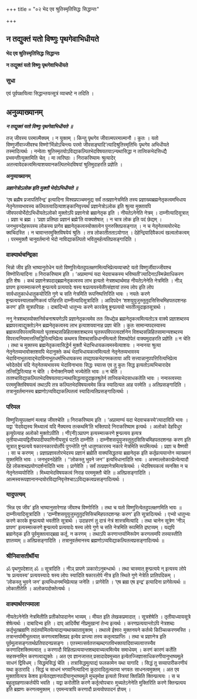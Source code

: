 +++
title = "०२ भेद एव श्रुतिस्मृतिसिद्धः सिद्धान्तः"

+++


## न तद्युक्तं यतो विष्णुः पृथगेवाभिधीयते

**भेद एव श्रुतिस्मृतिसिद्धः सिद्धान्तः**

**न तद्युक्तं यतो विष्णुः पृथगेवाभिधीयते**

### **सुधा**

एवं पूर्वपक्षयित्वा सिद्धान्तयत्सूत्रं व्याचष्टे न तदिति ।

## **अनुव्याख्यानम्**

***न तद्युक्तं यतो विष्णुः पृथगेवाभिधीयते ॥***

तज् जीवस्य परमात्मैक्यम् । न युक्तम् । किन्तु पृथगेव जीवात्मपरमात्मानौ । कुतः । यतो विष्णुर्जीवाज्जीवश्च विष्णो‘र्भिन्नोऽचिन्त्यः परमो जीवसङ्घादि’त्यादिश्रुतिस्मृतिभिः पृथगेव अभिधीयते तस्मादित्यर्थः । नन्वेताः श्रुतिस्मृतयोऽविद्याकल्पितभेदविषयतयाऽन्यथासिद्धा न तात्विकभेदसिध्द्यै प्रभवन्तीत्युक्तमिति चेत् । मा त्वरिष्ठाः । निराकरिष्यामः श्रुत्यादेर् अतत्त्वावेदकत्वमित्याशयवानकल्पितभेदविषयां श्रुतिमुदाहरति प्रज्ञेति ।

**अनुव्याख्यानम्**

***प्रज्ञानेत्रोऽलोक इति मुक्तौ भेदोऽभिधीयते ॥***

‘एष ब्रह्मैष प्रजापतिरिन्द्र’ इत्यादिना विश्वप्रपञ्चमनूद्य सर्वं तत्प्रज्ञानेत्रमिति तस्य प्रज्ञाख्यब्रह्मनेतृकत्वमभिधाय नेतृनेतव्यभावस्य कल्पितत्वादित्याशङ्कानिवृत्त्यर्थं प्रज्ञानेत्रोऽलोक इति श्रुत्या मुक्तावपि जीवपरयोर्भेदोऽभिधीयतेऽलोको मुक्तोऽपि प्रज्ञानेत्रो ब्रह्मनेतृक इति । नीयतेऽनेनेति नेत्रम् । दाम्नीत्यादिसूत्रात् । प्रज्ञा च ब्रह्म । ‘प्रज्ञा प्रतिष्ठा प्रज्ञानं ब्रह्मे’ति वाक्यशेषात् । न चात्र लोक इति पदं छेद्यम् । जनभुवनदेहरूपस्य लोकस्य प्रागेव ब्रह्मनेतृकत्वस्योक्तत्वेन पुनरुक्तिप्रसङ्गात् । न च नेतृनेतव्ययोरभेदः क्वचिदस्ति । न चावान्तरमुक्तिविषयेयं श्रुतिः । तत्र लोकातीतताऽयोगात् । देहेन्द्रियादिवैकल्यं खल्वलोकत्वम् । परममुक्तौ चानुवर्तमानो भेदो नाविद्याकल्पितो भवितुमर्हत्यतिप्रसङ्गादिति ।

### **वाक्यार्थचन्द्रिका**

भिन्नो जीव इति भाष्यानुरोधेन यतो विष्णुरित्येतदुपलक्षणमित्यभिप्रेत्यव्याचष्टे यतो विष्णुर्जीवाज्जीवश्च विष्णोरित्यादिना ॥ निराकरिष्याम इति । ‘अप्रामाण्यं यदा भेदवाचकस्य भविष्यती’त्यादिनाऽस्मिन्नेवाधिकरण इति शेषः । कथं प्रज्ञानेत्रपदाद्ब्रह्मनेतृकत्वस्य लाभ इत्यतो नेत्रशब्दार्थमाह नीयतेऽनेनेति नेत्रमिति । नीञ् प्रापण इत्यस्मात्करणे ष्ट्रन्प्रत्यये प्रत्ययादेः षस्य षःप्रत्ययस्येतीत्संज्ञायां तस्य लोप इति लोप सार्वधातुकार्धधातुकयोरिति गुणे च सति नेत्रमिति रूपनिष्पत्तिरिति भावः । नयतेः करणे ष्ट्रन्प्रत्ययस्यालाक्षणिकत्वं परिहरति दाम्नीत्यादिसूत्रादिति । आदिपदेन ‘शशयुयुजुस्तुतुदसिसिचमिहपतदशनहः करण’ इति सूत्रपरिग्रहः । दाबादिभ्यो धातुभ्यः करणे कारकेषु ष्ट्रन्प्रत्ययो भवतीत्युदाहृतसूत्रार्थः ।

ननु नेत्रशब्दस्योक्तनिर्वचनाश्रयणेऽपि प्रज्ञानेतृकत्वमेव ततः सिध्द्येन्न ब्रह्मनेतृकत्वमित्यतोऽत्र वाक्ये प्रज्ञाशब्दस्य ब्रह्मपरत्वाद्युक्तोऽनेन ब्रह्मनेतृकत्वस्य लाभ इत्याशयवानाह प्रज्ञा चेति । कुतः सामान्यपदस्यास्य ब्रह्मरूपविपरत्वमित्यतो घृतशब्दसन्निहिताक्ताशब्दस्य घृतरूपविपरत्वदर्शनेन विशब्दसन्निहितसामान्यशब्दस्य विपरत्वनियमात्तत्सिद्धिरित्यभिप्रेत्य कथमत्र विशब्दसन्निधानमित्यतो विशब्दोपेतं वाक्यमुदाहरति प्रज्ञेति ॥ न चेति । तथा च मुक्तस्य ब्रह्मनेतृकत्वासिद्धेर्न मुक्तौ भेदाभिधायकत्वमस्येत्याशयः । नन्वनया श्रुत्या नेतृनेतव्यभावोक्तशवपि भेदानुक्तेः कथं भेदाभिधायकत्वमित्यतो नेतृनेतव्यभावस्य भेदाविनाभूतत्वाद्भेदाविनाभूतधर्माभिधायकस्य तव्द्यापकभेदगमकताया अपि सत्त्वान्नानुपपत्तिरित्यभिप्रेत्य भवेदेतदेवं यदि नेतृनेतव्यभावस्य भेदाविनाभावः सिद्धः स्यात्स एव तु कुतः सिद्ध इत्यतोऽव्यभिचारादेव तत्सिद्धिरित्याह न चेति । येनोक्तनियमो भज्येतेति भावः ॥ न चेति । ततश्चाविद्याकल्पितभेदविषयतयाऽन्यथासिद्धत्वादुदाहृतश्रुतेर्न तात्त्विकभेदसाधकतेति भावः । नन्वस्त्वस्याः परममुक्तिविषयत्वं तथाऽपि तत्र कल्पितभेदविषयत्वमेव किन्न स्यादित्यत आह परमेति ॥ अतिप्रसङ्गादिति । तत्रानुवर्तमानस्य ब्रह्मणोऽप्यविद्याकल्पितत्वं स्यादित्यतिप्रसङ्गादित्यर्थः ।

### **परिमल**

विष्णुरित्युपलक्षणं मत्वाह जीवश्चेति ॥ निराकरिष्याम इति । ‘अप्रामाण्यं यदा भेदवाचकस्ये’त्यादाविति भावः । यद्वा ‘वेदवेद्यस्य मिथ्यात्वं यदि नैक्यस्य तत्कथमि’ति भक्तिपादे निराकरिष्याम इत्यर्थः । अलोको देहविधुर इत्युपेत्याह अलोको मुक्तोऽपीति । णी(नी)ञ्प्रापण इत्यस्मात्करणे ष्ट्रन्प्रत्यय इत्यत्र तृतीयाध्यायद्वितीयपादीयपाणिनीयसूत्रं पटति दाम्नीति । दाम्नीशसयुयुजस्तुतुदसिसिचमिहपतदशनहः करण इति सूत्रात् ष्ट्रन्प्रत्यये षकारनकारयोर्लोपे पुगन्तेति गुणे धातुणकारस्य नकारे नेत्रमिति रूपमित्यर्थः । प्रज्ञा च वैष्णवी । सा च करणम् । प्रज्ञाप्रज्ञावतोरभेदस्य प्रज्ञानं ब्रह्मेति वाक्यसिद्धतया ब्रह्मनेतृक इति कर्तृप्रत्ययान्तेन व्याख्यानं युक्तमिति भावः । जनभुवनदेहेति । ‘‘लोकस्तु भुवने जन’’ इत्यभिधानादिति भावः । अस्माल्लोकात्प्रेत्येत्यादौ देहे लोकशब्दप्रयोगदर्शनादिति भावः । प्रागेवेति । सर्वं तत्प्रज्ञानेत्रमित्यत्रेत्यर्थः । भेदविषयकत्वं व्यनक्ति न च नेतृनेतव्ययोरिति । मिथ्याभेदविषयकत्वं निराह परममुक्तौ चेति ॥ अतिप्रसङ्गादिति । आत्मस्वरूपज्ञानानन्दयोरविद्यानिवृत्तेश्चाऽऽविद्यकत्वप्रसङ्गादित्यर्थः ।



### **यादुपत्यम्**

‘भिन्न एव जीव’ इति भाष्यानुसारेणाह जीवश्च विष्णोरिति । तथा च यतो विष्णुरित्येतदुपलक्षणमिति भावः ॥ दाम्नीत्यादिसूत्रादिति । ‘दाम्नीशसयुयुजुस्तुतुदसिसिचमिहपतदशनहः करण’ इति सूत्रादित्यर्थः । एभ्यो धातुभ्यः करणे कारके ष्ट्रन्प्रत्ययो भवतीति सूत्रार्थः । उदाहरणं तु दात्रं नेत्रं शास्त्रमित्यादि । तथा चानेन सूत्रेण ‘नीञ् प्रापण’ इत्यस्मात्करणे ष्ट्रन्प्रत्यये प्रत्ययादेः षस्य लोपे गुणे च सति नेत्रमिति रूपमिति द्रष्टव्यम् । यद्यपि ब्रह्मनेतृक इति पूर्वमुक्तत्वाद्ब्रह्म कर्तृ, न करणम् । तथाऽपि करणान्तर्यामिरूपेण करणत्वमपि तस्यास्तीति ज्ञातव्यम् ॥ अतिप्रसङ्गादिति । तत्रानुवर्तमानस्य ब्रह्मणोऽप्यविद्याकल्पितत्वप्रसङ्गादित्यर्थः ॥

### **श्रीनिवासतीर्थीया**

ॐ पृथगुपदेशात् ॐ ॥ सूत्रादिति । नीञ् प्रापणे ञकारोऽनुबन्धार्थः । तथा चास्मात् ष्ट्रन्प्रत्यये न् इत्यस्य लोपे ‘षः प्रत्ययस्य’ प्रत्ययस्यादेः षस्य लोपः स्यादिति षकारलोपे नीत्र इति स्थिते गुणे नेत्रेति प्रातिपदिकम् । ‘लोकस्तु भुवने जन’ इत्यभिधानमभिप्रेत्याह जनेति । प्रागेवेति । ‘एष ब्रह्म एष इन्द्र’ इत्यादिना प्रागेवेत्यर्थः ॥ लोकातीतेति । अलोकपदोक्तेत्यर्थः ।

### **वाक्यार्थरत्नमाला**

नीयतेऽनेनेति नेत्रमितीति प्रतीकोपादानेन भाव्यम् । मीयत इति लेखकप्रमादात् । सूत्रशेषेति । तृतीयाध्यायसूत्रे शेषेत्यर्थः । दाबादिभ्य इति । दाप् आदिर्येषां नीप्रमुखानां तेभ्य इत्यर्थः । करणप्रत्ययान्तोऽपि नेत्रशब्दः कर्तृभूतब्रह्मणि तदंतर्यामितयेत्याद्यन्यथाख्यातावुक्तम् । तथात्वे ईश्वरः मुक्तनयने कर्तव्ये किञ्चित्करणमस्ति । तत्रान्तर्यामीभूतत्वात् करणत्वशक्तिप्रद इत्येव प्राप्त्या तस्य कतृत्वाप्राप्तिः । तथा च प्रज्ञानेत्र इति पूर्वमूलासङ्गतार्थप्रतिपादनप्रसङ्गः । एतस्मात्सर्वतत्तच्छब्दगतविभक्तयादिवाच्यत्वात्तस्यैव करणादिशक्तिमत्वात् ॥ करणादौ विहितप्रत्ययान्तशब्दवाच्यत्वमित्येव समाधेयम् । करणं कारणं कर्तेति सहस्रनामि्न करणत्वाद्युक्तेः । अत एव ज्ञानजात्तत् प्रसादादेवमुच्यत इत्येतज्जिज्ञासाधिकरणीयानुभाष्यमूले साधनं द्विविधम् । सिद्धमसिद्धं चेति । तत्रासिद्धमुत्पाद्यं फलकामेन यथा यागादि । सिद्धं तु सव्यापारीकरणीयं यथा कुठारादि । सिद्धं च साधनं भगवानित्यादिना कुठारादितुल्यतया भगवतः साधनत्वमुक्तम् । अत एव मुक्तावित्यत्र केशव इत्येतद्ज्ञानपादीयानुभाष्यमूले मुच्लृमोक्ष इत्यतो स्त्रियां क्तिन्निति क्तिन्प्रत्ययः । स च बहुलृग्रहणात्कर्तर्यपि भवति । यद्वा करोतीति करणे कर्तृत्वोपचारः मुच्यतेऽनेनेति मुक्तिरिति करणे क्तिन्प्रत्यय इति ब्रह्मणः करणत्वमुक्तम् । एवमन्यत्रापि करणादौ प्रत्ययोपपादनं ज्ञेयम् ।

